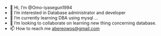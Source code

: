 - 👋 Hi, I’m @Omo-iyasegun1994
- 👀 I’m interested in Database administrator and developer
- 🌱 I’m currently learning DBA using mysql ...
- 💞️ I’m looking to collaborate on learning new thing concerning database.
- 📫 How to reach me abereowos@gmail.com

<!---
Omo-iyasegun1994/Omo-iyasegun1994 is a ✨ special ✨ repository because its `README.md` (this file) appears on your GitHub profile.
You can click the Preview link to take a look at your changes.
--->
